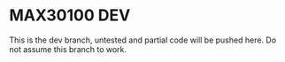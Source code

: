 # MAX30100 DEV
This is the dev branch, untested and partial code will be pushed here. Do not assume this branch to work.
